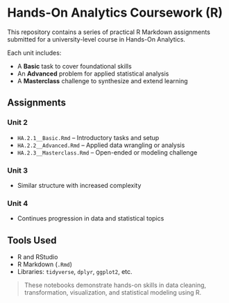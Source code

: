 # Hands-On Analytics Coursework (R)

This repository contains a series of practical R Markdown assignments submitted for a university-level course in Hands-On Analytics.

Each unit includes:
- A **Basic** task to cover foundational skills
- An **Advanced** problem for applied statistical analysis
- A **Masterclass** challenge to synthesize and extend learning

## Assignments

### Unit 2
- `HA.2.1__Basic.Rmd` – Introductory tasks and setup
- `HA.2.2__Advanced.Rmd` – Applied data wrangling or analysis
- `HA.2.3__Masterclass.Rmd` – Open-ended or modeling challenge

### Unit 3
- Similar structure with increased complexity

### Unit 4
- Continues progression in data and statistical topics

## Tools Used

- R and RStudio
- R Markdown (`.Rmd`)
- Libraries: `tidyverse`, `dplyr`, `ggplot2`, etc.

> These notebooks demonstrate hands-on skills in data cleaning, transformation, visualization, and statistical modeling using R.
